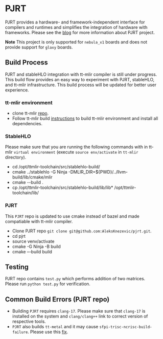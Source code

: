 # PJRT
PJRT provides a hardware- and framework-independent interface for compilers and runtimes and simplifies the integration of hardware with frameworks. Please see the [blog](https://opensource.googleblog.com/2023/05/pjrt-simplifying-ml-hardware-and-framework-integration.html) for more information about PJRT project.

**Note** This project is only supported for `nebula_x1` boards and does not provide support for `glaxy` boards.

## Build Process
PJRT and stableHLO integration with tt-mlir compiler is still under progress. This build flow provides an easy way to experiment with PJRT, stableHLO, and tt-mlir infrastructure. This build process will be updated for better user experience.

### tt-mlir environment
- clone tt-mlir [repo](https://github.com/tenstorrent/tt-mlir).
- Follow tt-mlir build [instructions](https://docs.tenstorrent.com/tt-mlir/build.html) to build tt-mlir environment and install all dependencies.

### StableHLO
Please make sure that you are running the following commands with in tt-mlir `virtual environment` (execute `source env/activate` in `tt-mlir` directory).
- cd /opt/ttmlir-toolchain/src/stablehlo-build/
- cmake ../stablehlo -G Ninja -DMLIR_DIR=${PWD}/../llvm-build/lib/cmake/mlir
- cmake --build .
- cp /opt/ttmlir-toolchain/src/stablehlo-build/lib/lib* /opt/ttmlir-toolchain/lib/

### PJRT
This `PJRT` repo is updated to use cmake instead of bazel and made compatiable with tt-mlir compiler.
- Clone PJRT repo `git clone git@github.com:AleksKnezevic/pjrt.git`.
- cd pjrt
- source venv/activate
- cmake -G Ninja -B build
- cmake –-build build

## Testing
PJRT repo contains `test.py` which performs addition of two matrices. Please run `python test.py` for verification.

## Common Build Errors (PJRT repo)
- Building `PJRT` requires `clang-17`. Please make sure that `clang-17` is installed on the system and `clang/clang++` link to correct version of respective tools.
- `PJRT` also builds `tt-metal` and it may cause `sfpi-trisc-ncrisc-build-failure`. Please use this [fix](https://docs.tenstorrent.com/tt-mlir/build.html#sfpi-trisc-ncrisc-build-failure).
